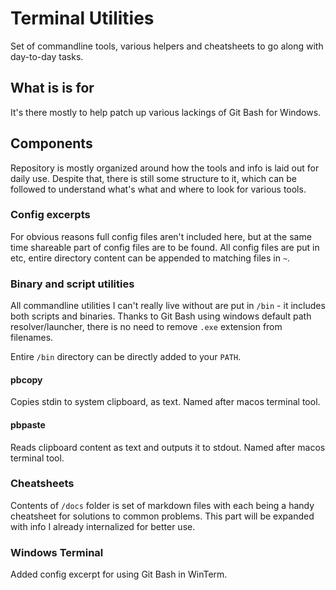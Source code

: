 # Terminal Utilities

Set of commandline tools, various helpers and cheatsheets to go along with day-to-day tasks.

## What is is for

It's there mostly to help patch up various lackings of Git Bash for Windows.

## Components

Repository is mostly organized around how the tools and info is laid out for daily use. Despite that, there is still some structure to it, which can be followed to understand what's what and where to look for various tools.

### Config excerpts

For obvious reasons full config files aren't included here, but at the same time shareable part of config files are to be found. All config files are put in etc, entire directory content can be appended to matching files in `~`.

### Binary and script utilities

All commandline utilities I can't really live without are put in `/bin` - it includes both scripts and binaries. Thanks to Git Bash using windows default path resolver/launcher, there is no need to remove `.exe` extension from filenames.

Entire `/bin` directory can be directly added to your `PATH`.

#### pbcopy

Copies stdin to system clipboard, as text. Named after macos terminal tool.

#### pbpaste

Reads clipboard content as text and outputs it to stdout. Named after macos terminal tool.

### Cheatsheets

Contents of `/docs` folder is set of markdown files with each being a handy cheatsheet for solutions to common problems. This part will be expanded with info I already internalized for better use.

### Windows Terminal

Added config excerpt for using Git Bash in WinTerm.

